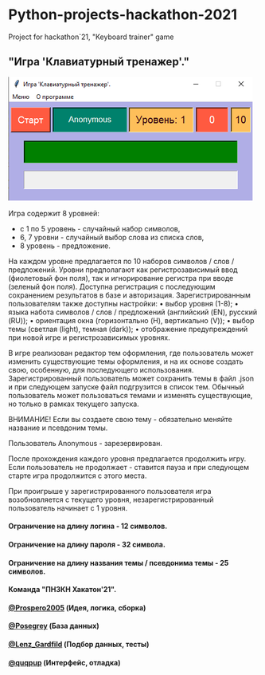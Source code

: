 # Python-projects-hackathon-2021
Project for hackathon`21, "Keyboard trainer" game

## "Игра 'Клавиатурный тренажер'."

![Интерфейс](/forms/light.png)

Игра содержит 8 уровней:
*	с 1 по 5 уровень - случайный набор символов,
*	6, 7 уровни - случайный выбор слова из списка слов,
*	8 уровень - предложение.

На каждом уровне предлагается по 10 наборов символов / слов / предложений.
Уровни предполагают как регистрозависимый ввод (фиолетовый фон поля), так и игнорирование регистра при вводе (зеленый фон поля).
Доступна регистрация с последующим сохранением результатов в базе и авторизация.
Зарегистрированным пользователям также доступны настройки:
•	выбор уровня (1-8);
•	языка набота символов / слов / предложений (английский (EN), русский (RU));
•	ориентация окна (горизонтально (H), вертикально (V));
•	выбор темы (светлая (light), темная (dark));
•	отображение предупреждений при новой игре и регистрозависимых уровнях.

В игре реализован редактор тем оформления, где пользователь может изменить существующие темы оформления, и на их основе создать свою, особенную, для последующего использования.
Зарегистрированный пользователь может сохранить темы в файл .json и при следующем запуске файл подгрузится в список тем. Обычный пользователь может пользоваться темами и изменять существующие, но только в рамках текущего запуска.

ВНИМАНИЕ! Если вы создаете свою тему - обязательно меняйте название и псевдоним темы.

Пользователь Anonymous - зарезервирован.

После прохождения каждого уровня предлагается продолжить игру.
Если пользователь не продолжает - ставится пауза и при следующем старте игра продолжится с этого места.

При проигрыше у зарегистрированного пользователя игра возобновляется с текущего уровня, незарегистрированный пользователь начинает с 1 уровня.

#### Ограничение на длину логина - 12 символов.
#### Ограничение на длину пароля  - 32 символа.
#### Ограничение на длину названия темы / псевдонима темы - 25 символов.

#### Команда "ПНЗКН Хакатон'21".
#### [@Prospero2005](https://t.me/prospero2005) (Идея, логика, сборка)
#### [@Posegrey](https://t.me/Posegrey) (База данных)
#### [@Lenz_Gardfild](https://t.me/Lenz_Gardfild) (Подбор данных, тесты)
#### [@quqpup](https://t.me/quqpup) (Интерфейс, отладка)

